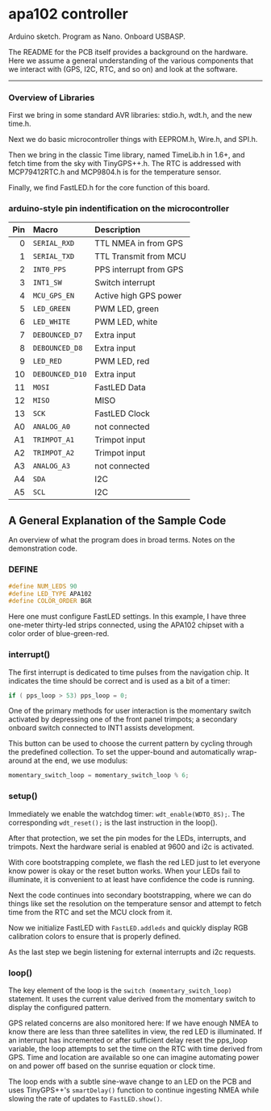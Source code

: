 
# apa102 controller

Arduino sketch. Program as Nano. Onboard USBASP.

The README for the PCB itself provides a background on the hardware.
Here we assume a general understanding of the various components
that we interact with (GPS, I2C, RTC, and so on) and look at the software.

***

### Overview of Libraries

First we bring in some standard AVR libraries: stdio.h, wdt.h, and the new time.h.

Next we do basic microcontroller things with EEPROM.h, Wire.h, and SPI.h.

Then we bring in the classic Time library, named TimeLib.h in 1.6+, and fetch time from the sky with TinyGPS++.h. The RTC is addressed with MCP79412RTC.h and MCP9804.h is for the temperature sensor.

Finally, we find FastLED.h for the core function of this board.

### arduino-style pin indentification on the microcontroller

| Pin | Macro           | Description            |
| ---:|:--------------- |:---------------------- |
|   0 | `SERIAL_RXD`    | TTL NMEA in from GPS   |
|   1 | `SERIAL_TXD`    | TTL Transmit from MCU  |
|   2 | `INT0_PPS`      | PPS interrupt from GPS |
|   3 | `INT1_SW`       | Switch interrupt       |
|   4 | `MCU_GPS_EN`    | Active high GPS power  |
|   5 | `LED_GREEN`     | PWM LED, green         |
|   6 | `LED_WHITE`     | PWM LED, white         |
|   7 | `DEBOUNCED_D7`  | Extra input            |
|   8 | `DEBOUNCED_D8`  | Extra input            |
|   9 | `LED_RED`       | PWM LED, red           |
|  10 | `DEBOUNCED_D10` | Extra input            |
|  11 | `MOSI`          | FastLED Data           |
|  12 | `MISO`          | MISO                   |
|  13 | `SCK`           | FastLED Clock          |
|  A0 | `ANALOG_A0`     | not connected          |
|  A1 | `TRIMPOT_A1`    | Trimpot input          |
|  A2 | `TRIMPOT_A2`    | Trimpot input          |
|  A3 | `ANALOG_A3`     | not connected          |
|  A4 | `SDA`           | I2C                    |
|  A5 | `SCL`           | I2C                    |


## A General Explanation of the Sample Code
An overview of what the program does in broad terms. Notes on the demonstration code.

### DEFINE

```cpp
#define NUM_LEDS 90
#define LED_TYPE APA102
#define COLOR_ORDER BGR
```

Here one must configure FastLED settings. In this example, I have three one-meter thirty-led strips connected, using the APA102 chipset with a color order of blue-green-red.

### interrupt()
The first interrupt is dedicated to time pulses from the navigation chip. It indicates the time should be correct and is used as a bit of a timer:

```cpp
if ( pps_loop > 53) pps_loop = 0;
```

One of the primary methods for user interaction is the momentary switch activated by depressing one of the front panel trimpots; a secondary onboard switch connected to INT1 assists development.

This button can be used to choose the current pattern by cycling through the predefined collection. To set the upper-bound and automatically wrap-around at the end, we use modulus:

```cpp
momentary_switch_loop = momentary_switch_loop % 6;
```

### setup()
Immediately we enable the watchdog timer: `wdt_enable(WDTO_8S);`. The corresponding `wdt_reset();` is the last instruction in the loop(). 

After that protection, we set the pin modes for the LEDs, interrupts, and trimpots. Next the hardware serial is enabled at 9600 and i2c is activated.

With core bootstrapping complete, we flash the red LED just to let everyone know power is okay or the reset button works. When your LEDs fail to illuminate, it is convenient to at least have confidence the code is running.

Next the code continues into secondary bootstrapping, where we can do things like set the resolution on the temperature sensor and attempt to fetch time from the RTC and set the MCU clock from it.

Now we initialize FastLED with `FastLED.addleds` and quickly display RGB calibration colors to ensure that is properly defined.

As the last step we begin listening for external interrupts and i2c requests.

### loop()

The key element of the loop is the `switch (momentary_switch_loop)` statement. It uses the current value derived from the momentary switch to display the configured pattern.

GPS related concerns are also monitored here: If we have enough NMEA to know there are less than three satellites in view, the red LED is illuminated. If an interrupt has incremented or after sufficient delay reset the pps_loop variable, the loop attempts to set the time on the RTC with time derived from GPS. Time and location are available so one can imagine automating power on and power off based on the sunrise equation or clock time.

The loop ends with a subtle sine-wave change to an LED on the PCB and uses TinyGPS++'s `smartDelay()` function to continue ingesting NMEA while slowing the rate of updates to `FastLED.show()`. 